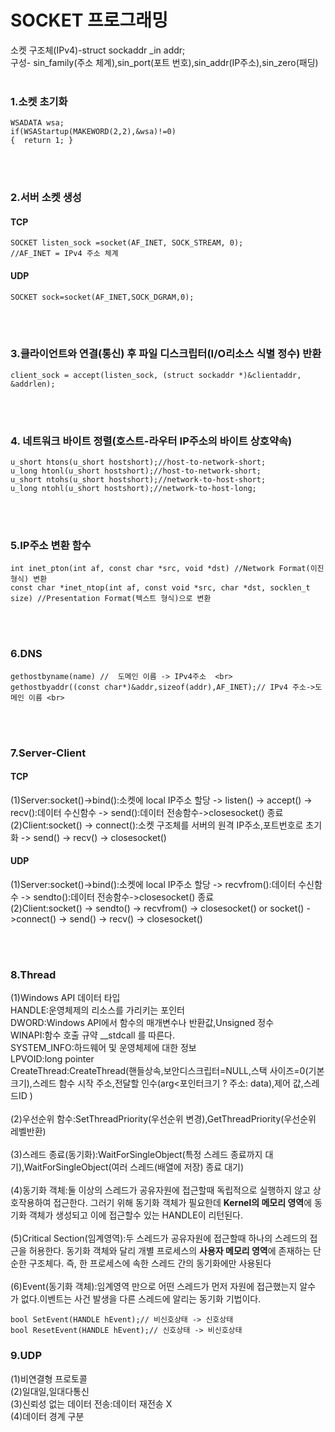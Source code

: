 #  SOCKET 프로그래밍

소켓 구조체(IPv4)-struct sockaddr _in addr;  <br>
구성- sin_family(주소 체계),sin_port(포트 번호),sin_addr(IP주소),sin_zero(패딩)
<br><br>
### 1.소켓 초기화 <br>
    WSADATA wsa; 
    if(WSAStartup(MAKEWORD(2,2),&wsa)!=0)
    {  return 1; }
 <br> <br>
### 2.서버 소켓 생성 <br>
#### TCP<br>

    SOCKET listen_sock =socket(AF_INET, SOCK_STREAM, 0); 
    //AF_INET = IPv4 주소 체계 
#### UDP<br>

    SOCKET sock=socket(AF_INET,SOCK_DGRAM,0);
 <br> <br>
### 3.클라이언트와 연결(통신) 후 파일 디스크립터(I/O리소스 식별 정수) 반환 <br>
    client_sock = accept(listen_sock, (struct sockaddr *)&clientaddr, &addrlen);
 <br> <br>

###  4. 네트워크 바이트 정렬(호스트-라우터 IP주소의 바이트 상호약속) <br>
    u_short htons(u_short hostshort);//host-to-network-short; 
    u_long htonl(u_short hostshort);//host-to-network-short; 
    u_short ntohs(u_short hostshort);//network-to-host-short; 
    u_long ntohl(u_short hostshort);//network-to-host-long;
 <br> <br>
###  5.IP주소 변환 함수 <br>
    int inet_pton(int af, const char *src, void *dst) //Network Format(이진 형식) 변환 
    const char *inet_ntop(int af, const void *src, char *dst, socklen_t size) //Presentation Format(텍스트 형식)으로 변환
 <br> <br>
###  6.DNS <br>
    gethostbyname(name) //  도메인 이름 -> IPv4주소  <br>
    gethostbyaddr((const char*)&addr,sizeof(addr),AF_INET);// IPv4 주소->도메인 이름 <br>
 <br> <br>
###  7.Server-Client <br>
#### TCP<br>
(1)Server:socket()->bind():소켓에 local IP주소 할당 -> listen() -> accept() -> recv():데이터 수신함수 -> send():데이터 전송함수->closesocket() 종료   <br>
(2)Client:socket() -> connect():소켓 구조체를 서버의 원격 IP주소,포트번호로 초기화 -> send() -> recv() -> closesocket() <br>
#### UDP<br>
(1)Server:socket()->bind():소켓에 local IP주소 할당 ->  recvfrom():데이터 수신함수 -> sendto():데이터 전송함수->closesocket() 종료   <br>
(2)Client:socket() -> sendto() -> recvfrom() -> closesocket() or socket() ->connect() -> send() -> recv() -> closesocket() <br>

<br><br>
###  8.Thread <br>
(1)Windows API 데이터 타입<br>
HANDLE:운영체제의 리소스를 가리키는 포인터<br>
DWORD:Windows API에서 함수의 매개변수나 반환값,Unsigned 정수<br>
WINAPI:함수 호출 규약 __stdcall 를 따른다.<br>
SYSTEM_INFO:하드웨어 및 운영체제에 대한 정보<br>
LPVOID:long pointer<br>
CreateThread:CreateThread(핸들상속,보안디스크립터=NULL,스택 사이즈=0(기본크기),스레드 함수 시작 주소,전달할 인수(arg<포인터크기 ? 주소: data),제어 값,스레드ID )<br><br>
(2)우선순위 함수:SetThreadPriority(우선순위 변경),GetThreadPriority(우선순위 레벨반환)<br><br>
(3)스레드 종료(동기화):WaitForSingleObject(특정 스레드 종료까지 대기),WaitForSingleObject(여러 스레드(배열에 저장) 종료 대기)<br><br>
(4)동기화 객체:둘 이상의 스레드가 공유자원에 접근할때 독립적으로 실행하지 않고 상호작용하여 접근한다. 그러기 위해 동기화 객체가 필요한데 **Kernel의 메모리 영역**에 동기화 객체가 생성되고 이에 접근할수 있는 HANDLE이 리턴된다.<br><br>
(5)Critical Section(임계영역):두 스레드가 공유자원에 접근할때 하나의 스레드의 접근을 허용한다. 동기화 객체와 달리 개별 프로세스의 **사용자 메모리 영역**에 존재하는 단순한 구조체다. 즉, 한 프로세스에 속한 스레드 간의 동기화에만 사용된다<br><br>
(6)Event(동기화 객체):임계영역 만으로 어떤 스레드가 먼저 자원에 접근했는지 알수 가 없다.이벤트는 사건 발생을 다른 스레드에 알리는 동기화 기법이다.

    bool SetEvent(HANDLE hEvent);// 비신호상태 -> 신호상태
    bool ResetEvent(HANDLE hEvent);// 신호상태 -> 비신호상태
### 9.UDP
(1)비연결형 프로토콜<br>
(2)일대일,일대다통신<br>
(3)신뢰성 없는 데이터 전송:데이터 재전송 X<br>
(4)데이터 경계 구분<br>
